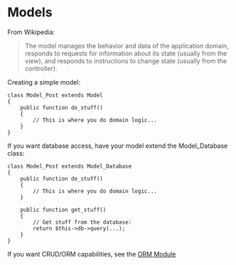 # Models

From Wikipedia:

 > The model manages the behavior and data of the application domain,
 > responds to requests for information about its state (usually from the view),
 > and responds to instructions to change state (usually from the controller).

Creating a simple model:

	class Model_Post extends Model
	{
		public function do_stuff()
		{
			// This is where you do domain logic...
		}
	}

If you want database access, have your model extend the Model_Database class:

	class Model_Post extends Model_Database
	{
		public function do_stuff()
		{
			// This is where you do domain logic...
		}

		public function get_stuff()
		{
			// Get stuff from the database:
			return $this->db->query(...);
		}
	}

If you want CRUD/ORM capabilities, see the [ORM Module](../../guide/orm)